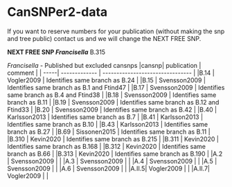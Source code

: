 # CanSNPer2-data

If you want to reserve numbers for your publication (without making the snp and tree public) contact us and we will change the NEXT FREE SNP.

**NEXT FREE SNP _Francisella_**   B.315

_Francisella_ - Published but excluded cansnps
|cansnp| publication   | comment                          |
| -----| ------------- | -------------------------------- |
|B.14  | Vogler2009    | Identifies same branch as B.24   |
|B.15  | Svensson2009  | Identifies same branch as B.1 and Ftind47  |
|B.17  | Svensson2009  | Identifies same branch as B.4 and Ftind38   |
|B.18  | Svensson2009  | Identifies same branch as B.11      |
|B.19  | Svensson2009  | Identifies same branch as B.12 and Ftind33      |
|B.20  | Svensson2009  | Identifies same branch as B.42     |
|B.40  | Karlsson2013  |  Identifies same branch as B.7    |
|B.41  | Karlsson2013  |  Identifies same branch as B.10     |
|B.43  | Karlsson2013  |  Identifies same branch as B.27     |
|B.69  | Sissonen2015  | Identifies same branch as B.11      |
|B.310 | Kevin2020     | Identifies same branch as B.215     |
|B.311 | Kevin2020     | Identifies same branch as B.168     |
|B.312 | Kevin2020     | Identifies same branch as B.66      |
|B.313 | Kevin2020     | Identifies same branch as B.190     |
|A.2   | Svensson2009 | |
|A.3   | Svensson2009 | |
|A.4   | Svensson2009 | |
|A.5   | Svensson2009 | |
|A.6   | Svensson2009 | |
|A.II.5| Vogler2009 | |
|A.II.7| Vogler2009 | |
